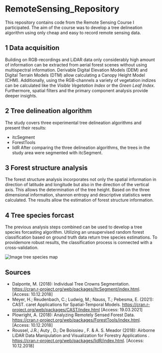 # RemoteSensing_Repository
 This repository contains code from the Remote Sensing Course I participated. The aim of the course was to develop a tree delineation algorithm using only cheap and easy to record  remote sensing data.

## 1 Data acquisition
 Building on RGB-recordings and LiDAR data only considerably high amount of information can be extracted from aerial forest scenes without using multispectral information. Derivable Digital Elevation Models (DEM) and Digital Terrain Models (DTM) allow calculating a Canopy Height Model (CHM). Additionally, using the RGB-channels a variety of vegetation indizes can be calculated like the *Visible Vegetation Index* or the *Green Leaf Index*. Furthermore, spatial filters and the primary component analysis provide deeper insights. 

## 2 Tree delineation algorithm
 The study covers three experimental tree delineation algorithms and present their results:
  - itcSegment
  - ForestTools
  - lidR
 After comparing the three delineation algorithms, the trees in the study area were segmented with itcSegment. 
## 3 Forest structure analysis
 The forest structure analysis incorporates not only the spatial information in direction of latitude and longitude but also in the direction of the vertical axis. This allows the determination of the tree height. Based on the three dimensional information, shannon entropy and descriptive statistics were calculated. The results allow the estimation of forest structure information. 

## 4 Tree species forcast
The previous analysis steps combined can be used to develop a tree species forcasting algorithm. Utilizing an unsupervised random forest classification based on ground truth data return tree species estimations. To providemore robust results, the classification process is connected with a cross-validation.

![Image tree species map](https://github.com/BeNrn/RemoteSensing_Repository/images/Species_Map.jpg)

## Sources
 - Dalponte, M. (2018): Individual Tree Crowns Segmentation. https://cran.r-project.org/web/packages/itcSegment/index.html. [Access: 10.12.2018]
 - Meyer, H.; Reudenbach, C.; Ludwig, M.; Nauss, T.; Pebesma, E. (2021): CAST. caret Applications for Spatial-Temporal Models. https://cran.r-project.org/web/packages/CAST/index.html [Access: 19.03.2021]
 - Plowright, A. (2018): Analyzing Remotely Sensed Forest Data. https://cran.r-project.org/web/packages/ForestTools/index.html. [Access: 10.12.2018]
 - Roussel, J.R.; Auty , D.; De Boissieu , F. & A. S. Meador (2018): Airborne LiDAR Data Manipulation and Visualization for Forestry Applications . https://cran.r-project.org/web/packages/lidR/index.html. [Access: 10.12.2018]
